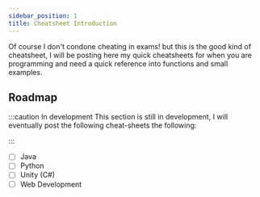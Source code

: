 ```yaml
---
sidebar_position: 1
title: Cheatsheet Introduction
---
```



Of course I don't condone cheating in exams! but this is the good kind of cheatsheet,
I will be posting here my quick cheatsheets for when you are programming and
need a quick reference into functions and small examples.

## Roadmap
:::caution In development
This section is still in development, I will eventually post the following
cheat-sheets the following:

:::

- [ ] Java
- [ ] Python
- [ ] Unity (C#)
- [ ] Web Development
